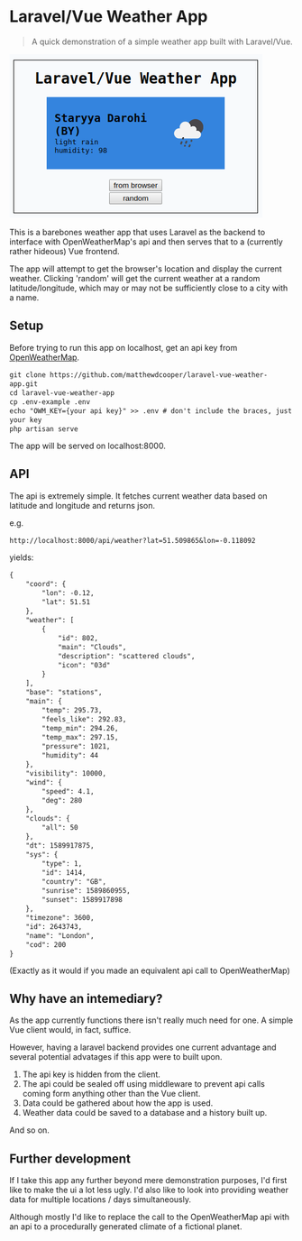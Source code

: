 # Laravel/Vue Weather App

> A quick demonstration of a simple weather app built with Laravel/Vue.

![app screenshot](/screenshot.png?raw=true)

This is a barebones weather app that uses Laravel as the backend to interface with OpenWeatherMap's api and then serves that to a (currently rather hideous) Vue frontend.

The app will attempt to get the browser's location and display the current weather. Clicking 'random' will get the current weather at a random latitude/longitude, which may or may not be sufficiently close to a city with a name.


## Setup

Before trying to run this app on localhost, get an api key from [OpenWeatherMap](https://openweathermap.org).

    git clone https://github.com/matthewdcooper/laravel-vue-weather-app.git
    cd laravel-vue-weather-app
    cp .env-example .env
    echo "OWM_KEY={your api key}" >> .env # don't include the braces, just your key
    php artisan serve

The app will be served on localhost:8000.


## API

The api is extremely simple. It fetches current weather data based on latitude and longitude and returns json.

e.g.

    http://localhost:8000/api/weather?lat=51.509865&lon=-0.118092

yields:

    {
        "coord": {
            "lon": -0.12,
            "lat": 51.51
        },
        "weather": [
            {
                "id": 802,
                "main": "Clouds",
                "description": "scattered clouds",
                "icon": "03d"
            }
        ],
        "base": "stations",
        "main": {
            "temp": 295.73,
            "feels_like": 292.83,
            "temp_min": 294.26,
            "temp_max": 297.15,
            "pressure": 1021,
            "humidity": 44
        },
        "visibility": 10000,
        "wind": {
            "speed": 4.1,
            "deg": 280
        },
        "clouds": {
            "all": 50
        },
        "dt": 1589917875,
        "sys": {
            "type": 1,
            "id": 1414,
            "country": "GB",
            "sunrise": 1589860955,
            "sunset": 1589917898
        },
        "timezone": 3600,
        "id": 2643743,
        "name": "London",
        "cod": 200
    }

(Exactly as it would if you made an equivalent api call to OpenWeatherMap)


## Why have an intemediary?

As the app currently functions there isn't really much need for one. A simple Vue client would, in fact, suffice.

However, having a laravel backend provides one current advantage and several potential advatages if this app were to built upon.

1) The api key is hidden from the client.
2) The api could be sealed off using middleware to prevent api calls coming form anything other than the Vue client.
3) Data could be gathered about how the app is used.
4) Weather data could be saved to a database and a history built up.

And so on.


## Further development 

If I take this app any further beyond mere demonstration purposes, I'd first like to make the ui a lot less ugly. I'd also like to look into providing weather data for multiple locations / days simultaneously.

Although mostly I'd like to replace the call to the OpenWeatherMap api with an api to a procedurally generated climate of a fictional planet.
